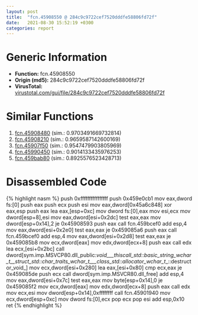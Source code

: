 ```yaml
---
layout: post
title:  "fcn.45908550 @ 284c9c9722cef7520dddfe58806fd72f"
date:   2021-08-30 15:52:19 +0300
categories: report
---
```


# Generic Information
- **Function:** fcn.45908550
- **Origin (md5):** 284c9c9722cef7520dddfe58806fd72f
- **VirusTotal:** [virustotal.com/gui/file/284c9c9722cef7520dddfe58806fd72f][virustotal_ref]



# Similar Functions

1. [fcn.45908480][similar_1_ref] (sim.: 0.9703491669732814)
2. [fcn.45908210][similar_2_ref] (sim.: 0.9659587142600169)
3. [fcn.45907f50][similar_3_ref] (sim.: 0.9547479903805969)
4. [fcn.45990450][similar_4_ref] (sim.: 0.9014133435976253)
5. [fcn.459bab80][similar_5_ref] (sim.: 0.8925576523428713)


# Disassembled Code

{% highlight nasm %}
push 0xffffffffffffffff
push 0x459e0cb1
mov eax,dword fs:[0]
push eax
push ecx
push esi
mov eax,dword[0x45a6c848]
xor eax,esp
push eax
lea eax,[esp+0xc]
mov dword fs:[0],eax
mov esi,ecx
mov dword[esp+8],esi
mov eax,dword[esi+0x2dc]
test eax,eax
mov dword[esp+0x14],2
je 0x45908593
push eax
call fcn.459bcef0
add esp,4
mov eax,dword[esi+0x2e0]
test eax,eax
je 0x459085a6
push eax
call fcn.459bcef0
add esp,4
mov eax,dword[esi+0x2d8]
test eax,eax
je 0x459085b8
mov ecx,dword[eax]
mov edx,dword[ecx+8]
push eax
call edx
lea ecx,[esi+0x2bc]
call dword[sym.imp.MSVCP80.dll_public:_void___thiscall_std::basic_string_wchar_t__struct_std::char_traits_wchar_t___class_std::allocator_wchar_t__::destructor_void_]
mov ecx,dword[esi+0x280]
lea eax,[esi+0x80]
cmp ecx,eax
je 0x459085de
push ecx
call dword[sym.imp.MSVCR80.dll_free]
add esp,4
mov eax,dword[esi+0x7c]
test eax,eax
mov byte[esp+0x14],0
je 0x459085f2
mov ecx,dword[eax]
mov edx,dword[ecx+8]
push eax
call edx
mov ecx,esi
mov dword[esp+0x14],0xffffffff
call fcn.45901940
mov ecx,dword[esp+0xc]
mov dword fs:[0],ecx
pop ecx
pop esi
add esp,0x10
ret 
{% endhighlight %}


[similar_1_ref]: /report/fcn.45908480@284c9c9722cef7520dddfe58806fd72f
[similar_2_ref]: /report/fcn.45908210@284c9c9722cef7520dddfe58806fd72f
[similar_3_ref]: /report/fcn.45907f50@284c9c9722cef7520dddfe58806fd72f
[similar_4_ref]: /report/fcn.45990450@284c9c9722cef7520dddfe58806fd72f
[similar_5_ref]: /report/fcn.459bab80@284c9c9722cef7520dddfe58806fd72f
[virustotal_ref]: https://www.virustotal.com/gui/file/284c9c9722cef7520dddfe58806fd72f